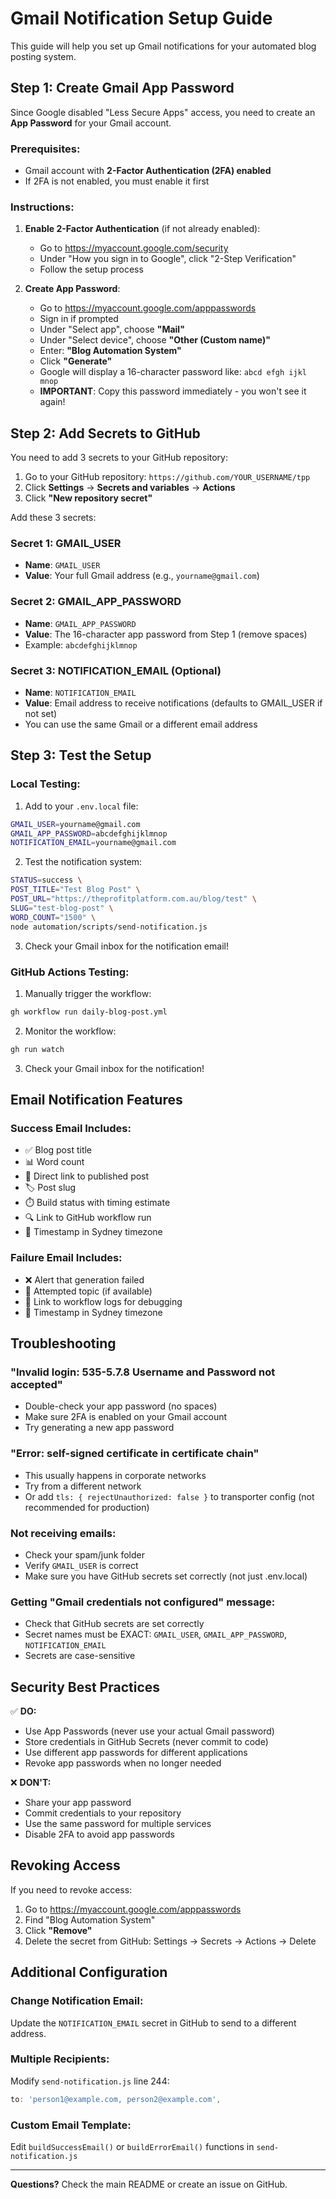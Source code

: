 # Gmail Notification Setup Guide

This guide will help you set up Gmail notifications for your automated blog posting system.

## Step 1: Create Gmail App Password

Since Google disabled "Less Secure Apps" access, you need to create an **App Password** for your Gmail account.

### Prerequisites:

- Gmail account with **2-Factor Authentication (2FA) enabled**
- If 2FA is not enabled, you must enable it first

### Instructions:

1. **Enable 2-Factor Authentication** (if not already enabled):
   - Go to https://myaccount.google.com/security
   - Under "How you sign in to Google", click "2-Step Verification"
   - Follow the setup process

2. **Create App Password**:
   - Go to https://myaccount.google.com/apppasswords
   - Sign in if prompted
   - Under "Select app", choose **"Mail"**
   - Under "Select device", choose **"Other (Custom name)"**
   - Enter: **"Blog Automation System"**
   - Click **"Generate"**
   - Google will display a 16-character password like: `abcd efgh ijkl mnop`
   - **IMPORTANT**: Copy this password immediately - you won't see it again!

## Step 2: Add Secrets to GitHub

You need to add 3 secrets to your GitHub repository:

1. Go to your GitHub repository: `https://github.com/YOUR_USERNAME/tpp`
2. Click **Settings** → **Secrets and variables** → **Actions**
3. Click **"New repository secret"**

Add these 3 secrets:

### Secret 1: GMAIL_USER

- **Name**: `GMAIL_USER`
- **Value**: Your full Gmail address (e.g., `yourname@gmail.com`)

### Secret 2: GMAIL_APP_PASSWORD

- **Name**: `GMAIL_APP_PASSWORD`
- **Value**: The 16-character app password from Step 1 (remove spaces)
- Example: `abcdefghijklmnop`

### Secret 3: NOTIFICATION_EMAIL (Optional)

- **Name**: `NOTIFICATION_EMAIL`
- **Value**: Email address to receive notifications (defaults to GMAIL_USER if not set)
- You can use the same Gmail or a different email address

## Step 3: Test the Setup

### Local Testing:

1. Add to your `.env.local` file:

```bash
GMAIL_USER=yourname@gmail.com
GMAIL_APP_PASSWORD=abcdefghijklmnop
NOTIFICATION_EMAIL=yourname@gmail.com
```

2. Test the notification system:

```bash
STATUS=success \
POST_TITLE="Test Blog Post" \
POST_URL="https://theprofitplatform.com.au/blog/test" \
SLUG="test-blog-post" \
WORD_COUNT="1500" \
node automation/scripts/send-notification.js
```

3. Check your Gmail inbox for the notification email!

### GitHub Actions Testing:

1. Manually trigger the workflow:

```bash
gh workflow run daily-blog-post.yml
```

2. Monitor the workflow:

```bash
gh run watch
```

3. Check your Gmail inbox for the notification!

## Email Notification Features

### Success Email Includes:

- ✅ Blog post title
- 📊 Word count
- 🔗 Direct link to published post
- 🏷️ Post slug
- ⏱️ Build status with timing estimate
- 🔍 Link to GitHub workflow run
- 🤖 Timestamp in Sydney timezone

### Failure Email Includes:

- ❌ Alert that generation failed
- 📝 Attempted topic (if available)
- 🔗 Link to workflow logs for debugging
- 🤖 Timestamp in Sydney timezone

## Troubleshooting

### "Invalid login: 535-5.7.8 Username and Password not accepted"

- Double-check your app password (no spaces)
- Make sure 2FA is enabled on your Gmail account
- Try generating a new app password

### "Error: self-signed certificate in certificate chain"

- This usually happens in corporate networks
- Try from a different network
- Or add `tls: { rejectUnauthorized: false }` to transporter config (not recommended for production)

### Not receiving emails:

- Check your spam/junk folder
- Verify `GMAIL_USER` is correct
- Make sure you have GitHub secrets set correctly (not just .env.local)

### Getting "Gmail credentials not configured" message:

- Check that GitHub secrets are set correctly
- Secret names must be EXACT: `GMAIL_USER`, `GMAIL_APP_PASSWORD`, `NOTIFICATION_EMAIL`
- Secrets are case-sensitive

## Security Best Practices

✅ **DO:**

- Use App Passwords (never use your actual Gmail password)
- Store credentials in GitHub Secrets (never commit to code)
- Use different app passwords for different applications
- Revoke app passwords when no longer needed

❌ **DON'T:**

- Share your app password
- Commit credentials to your repository
- Use the same password for multiple services
- Disable 2FA to avoid app passwords

## Revoking Access

If you need to revoke access:

1. Go to https://myaccount.google.com/apppasswords
2. Find "Blog Automation System"
3. Click **"Remove"**
4. Delete the secret from GitHub: Settings → Secrets → Actions → Delete

## Additional Configuration

### Change Notification Email:

Update the `NOTIFICATION_EMAIL` secret in GitHub to send to a different address.

### Multiple Recipients:

Modify `send-notification.js` line 244:

```javascript
to: 'person1@example.com, person2@example.com',
```

### Custom Email Template:

Edit `buildSuccessEmail()` or `buildErrorEmail()` functions in `send-notification.js`

---

**Questions?** Check the main README or create an issue on GitHub.
